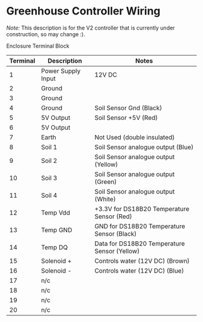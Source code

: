 # Greenhouse Controller Wiring

_Note:_ This description is for the V2 controller that is currently under construction, so may change :).

Enclosure Terminal Block

| Terminal | Description | Notes |
| ---      | ---         | ---   |
| 1         | Power Supply Input | 12V DC |
| 2         | Ground | |
| 3         | Ground ||
| 4         | Ground | Soil Sensor Gnd (Black)|
| 5         | 5V Output | Soil Sensor +5V (Red)|
| 6         | 5V Output ||
| 7         | Earth | Not Used (double insulated) |
| 8        | Soil 1 | Soil Sensor analogue output (Blue) |
| 9        | Soil 2 | Soil Sensor analogue output (Yellow)|
| 10        | Soil 3 | Soil Sensor analogue output (Green) |
| 11        | Soil 4 |Soil Sensor analogue output  (White) |
| 12        | Temp Vdd | +3.3V for DS18B20 Temperature Sensor (Red) |
| 13        | Temp GND | GND for DS18B20 Temperature Sensor (Black) |
| 14        | Temp DQ  | Data for DS18B20 Temperature Sensor (Yellow) |
| 15         | Solenoid + | Controls water (12V DC) (Brown) |
| 16         | Solenoid - | Controls water (12V DC) (Blue) |
| 17        | n/c |  |
| 18        | n/c |  |
| 19        | n/c |  |
| 20        | n/c |  |


